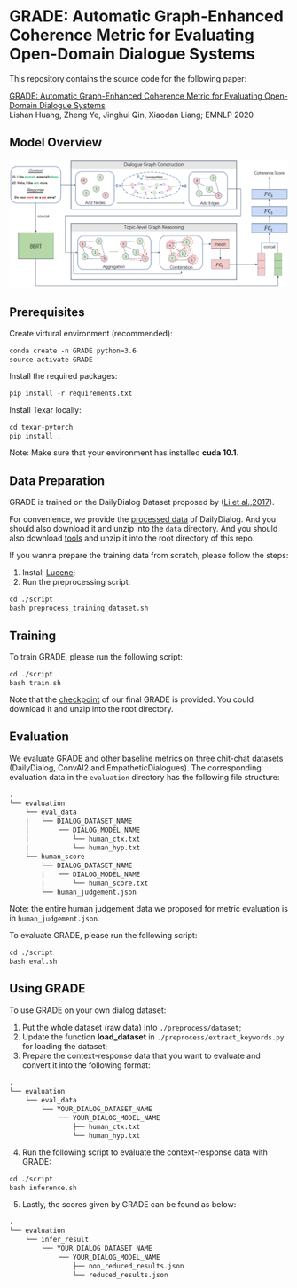 # **GRADE**: Automatic Graph-Enhanced Coherence Metric for Evaluating Open-Domain Dialogue Systems


This repository contains the source code for the following paper:


[GRADE: Automatic Graph-Enhanced Coherence Metric for Evaluating Open-Domain Dialogue Systems](https://arxiv.org/abs/2010.03994)   
Lishan Huang, Zheng Ye, Jinghui Qin, Xiaodan Liang; EMNLP 2020

## Model Overview
![GRADE](images/GRADE.png)

## Prerequisites
Create virtural environment (recommended):
```
conda create -n GRADE python=3.6
source activate GRADE
```
Install the required packages:
```
pip install -r requirements.txt
```

Install Texar locally:
```
cd texar-pytorch
pip install .
```

Note: Make sure that your environment has installed **cuda 10.1**.

## Data Preparation
GRADE is trained on the DailyDialog Dataset proposed by ([Li et al.,2017](https://arxiv.org/abs/1710.03957)).

For convenience, we provide the [processed data](https://drive.google.com/file/d/1sj3Z_GZfYzrhmleWazA-QawhUEhlNmJd/view?usp=sharing) of DailyDialog. And you should also download it and unzip into the `data` directory. And you should also download [tools](https://drive.google.com/file/d/1CaRhHnO0YsQHOnJsmMUJuL4w9HXJZQYw/view?usp=sharing) and unzip it into the root directory of this repo.

If you wanna prepare the training data from scratch, please follow the steps:
1. Install [Lucene](https://lucene.apache.org/);
2. Run the preprocessing script:
```
cd ./script
bash preprocess_training_dataset.sh
```


## Training
To train GRADE, please run the following script:
```
cd ./script
bash train.sh
```

Note that the [checkpoint](https://drive.google.com/file/d/1v9o-fSohFDegicakrSEnKNcKliOqhYfH/view?usp=sharing) of our final GRADE is provided. You could download it and unzip into the root directory.

## Evaluation
We evaluate GRADE and other baseline metrics on three chit-chat datasets (DailyDialog, ConvAI2 and EmpatheticDialogues). The corresponding evaluation data in the `evaluation` directory has the following file structure:
```
.
└── evaluation
    └── eval_data
    |   └── DIALOG_DATASET_NAME
    |       └── DIALOG_MODEL_NAME
    |           └── human_ctx.txt
    |           └── human_hyp.txt
    └── human_score
        └── DIALOG_DATASET_NAME
        |   └── DIALOG_MODEL_NAME
        |       └── human_score.txt
        └── human_judgement.json
```
Note: the entire human judgement data we proposed for metric evaluation is in `human_judgement.json`.


To evaluate GRADE, please run the following script:
```
cd ./script
bash eval.sh
```

## Using GRADE
To use GRADE on your own dialog dataset:
1. Put the whole dataset (raw data) into `./preprocess/dataset`;
2. Update the function **load_dataset**  in `./preprocess/extract_keywords.py` for loading the dataset;
3. Prepare the context-response data that you want to evaluate and convert it into the following format:
```
.
└── evaluation
    └── eval_data
        └── YOUR_DIALOG_DATASET_NAME
            └── YOUR_DIALOG_MODEL_NAME
                ├── human_ctx.txt
                └── human_hyp.txt
```
4. Run the following script to evaluate the context-response data with GRADE:
```
cd ./script
bash inference.sh
```
5. Lastly, the scores given by GRADE can be found as below:
```
.
└── evaluation
    └── infer_result
        └── YOUR_DIALOG_DATASET_NAME
            └── YOUR_DIALOG_MODEL_NAME
                ├── non_reduced_results.json
                └── reduced_results.json
```

